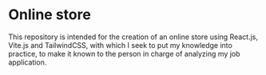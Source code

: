 # Online store
This repository is intended for the creation of an online store using React.js, Vite.js and TailwindCSS, with which I seek to put my knowledge into practice, to make it known to the person in charge of analyzing my job application.
